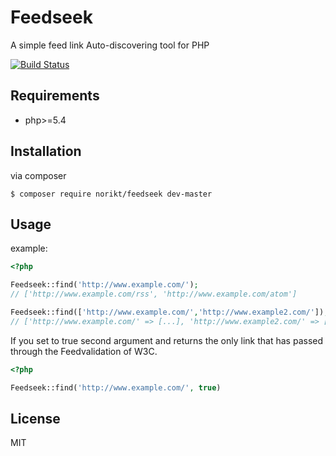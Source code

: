Feedseek
======
A simple feed link Auto-discovering tool for PHP

[![Build Status](https://travis-ci.org/norikt/feedseek.svg?branch=master)](https://travis-ci.org/norikt/feedseek)


Requirements
-------

* php>=5.4


Installation
-------
via composer 
```
$ composer require norikt/feedseek dev-master
```

Usage
-------
example:

```php
<?php

Feedseek::find('http://www.example.com/');
// ['http://www.example.com/rss', 'http://www.example.com/atom']

Feedseek::find(['http://www.example.com/','http://www.example2.com/']);
// ['http://www.example.com/' => [...],	'http://www.example2.com/' => [...],]

```
If you set to true second argument and returns the only link that has passed through the Feedvalidation of W3C.

```php
<?php

Feedseek::find('http://www.example.com/', true)

```

License
-------
MIT
